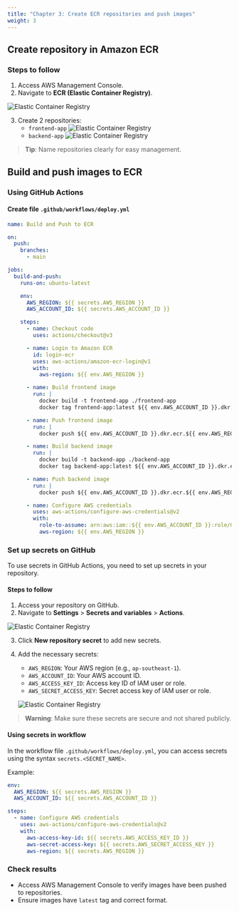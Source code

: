 ```yaml
---
title: "Chapter 3: Create ECR repositories and push images"
weight: 3
---
```


## Create repository in Amazon ECR

### Steps to follow

1. Access AWS Management Console.
2. Navigate to **ECR (Elastic Container Registry)**.

![Elastic Container Registry](/FCJ-LeDuy-Workshop/images/find-ecr.png)

3. Create 2 repositories:
   - `frontend-app`
   ![Elastic Container Registry](/FCJ-LeDuy-Workshop/images/create-ecr-repo.png)
   - `backend-app`
   ![Elastic Container Registry](/FCJ-LeDuy-Workshop/images/create-ecr-repo-be.png)

> **Tip**: Name repositories clearly for easy management.

## Build and push images to ECR

### Using GitHub Actions

#### Create file `.github/workflows/deploy.yml`

```yaml
name: Build and Push to ECR

on:
  push:
    branches:
      - main

jobs:
  build-and-push:
    runs-on: ubuntu-latest

    env:
      AWS_REGION: ${{ secrets.AWS_REGION }}
      AWS_ACCOUNT_ID: ${{ secrets.AWS_ACCOUNT_ID }}

    steps:
      - name: Checkout code
        uses: actions/checkout@v3

      - name: Login to Amazon ECR
        id: login-ecr
        uses: aws-actions/amazon-ecr-login@v1
        with:
          aws-region: ${{ env.AWS_REGION }}

      - name: Build frontend image
        run: |
          docker build -t frontend-app ./frontend-app
          docker tag frontend-app:latest ${{ env.AWS_ACCOUNT_ID }}.dkr.ecr.${{ env.AWS_REGION }}.amazonaws.com/frontend-app:latest

      - name: Push frontend image
        run: |
          docker push ${{ env.AWS_ACCOUNT_ID }}.dkr.ecr.${{ env.AWS_REGION }}.amazonaws.com/frontend-app:latest

      - name: Build backend image
        run: |
          docker build -t backend-app ./backend-app
          docker tag backend-app:latest ${{ env.AWS_ACCOUNT_ID }}.dkr.ecr.${{ env.AWS_REGION }}.amazonaws.com/backend-app:latest

      - name: Push backend image
        run: |
          docker push ${{ env.AWS_ACCOUNT_ID }}.dkr.ecr.${{ env.AWS_REGION }}.amazonaws.com/backend-app:latest

      - name: Configure AWS credentials
        uses: aws-actions/configure-aws-credentials@v2
        with:
          role-to-assume: arn:aws:iam::${{ env.AWS_ACCOUNT_ID }}:role/GitHubActionsRole
          aws-region: ${{ env.AWS_REGION }}
```

### Set up secrets on GitHub

To use secrets in GitHub Actions, you need to set up secrets in your repository.

#### Steps to follow

1. Access your repository on GitHub.
2. Navigate to **Settings** > **Secrets and variables** > **Actions**.

![Elastic Container Registry](/FCJ-LeDuy-Workshop/images/setup-secret-github.png)

3. Click **New repository secret** to add new secrets.
4. Add the necessary secrets:
   - `AWS_REGION`: Your AWS region (e.g., `ap-southeast-1`).
   - `AWS_ACCOUNT_ID`: Your AWS account ID.
   - `AWS_ACCESS_KEY_ID`: Access key ID of IAM user or role.
   - `AWS_SECRET_ACCESS_KEY`: Secret access key of IAM user or role.

   ![Elastic Container Registry](/FCJ-LeDuy-Workshop/images/secret-env.png)

> **Warning**: Make sure these secrets are secure and not shared publicly.

#### Using secrets in workflow

In the workflow file `.github/workflows/deploy.yml`, you can access secrets using the syntax `secrets.<SECRET_NAME>`.

Example:

```yaml
env:
  AWS_REGION: ${{ secrets.AWS_REGION }}
  AWS_ACCOUNT_ID: ${{ secrets.AWS_ACCOUNT_ID }}

steps:
  - name: Configure AWS credentials
    uses: aws-actions/configure-aws-credentials@v2
    with:
      aws-access-key-id: ${{ secrets.AWS_ACCESS_KEY_ID }}
      aws-secret-access-key: ${{ secrets.AWS_SECRET_ACCESS_KEY }}
      aws-region: ${{ secrets.AWS_REGION }}
```


### Check results

- Access AWS Management Console to verify images have been pushed to repositories.
- Ensure images have `latest` tag and correct format.
